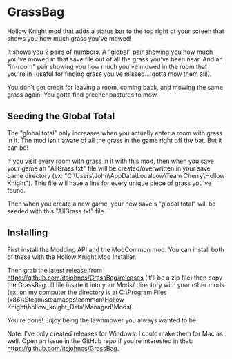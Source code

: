 # GrassBag

Hollow Knight mod that adds a status bar to the top right of your screen that shows you how much grass you've mowed!

It shows you 2 pairs of numbers. A "global" pair showing you how much you've mowed in that save file out of all the grass you've been near. And an "in-room" pair showing you how much you've mowed in the room that you're in (useful for finding grass you've missed... gotta mow them all!).

You don't get credit for leaving a room, coming back, and mowing the same grass again. You gotta find greener pastures to mow.

## Seeding the Global Total

The "global total" only increases when you actually enter a room with grass in it. The mod isn't aware of all the grass in the game right off the bat. But it can be!

If you visit every room with grass in it with this mod, then when you save your game an "AllGrass.txt" file will be created/overwritten in your save game directory (ex: "C:\Users\John\AppData\LocalLow\Team Cherry\Hollow Knight"). This file will have a line for every unique piece of grass you've found.

Then when you create a new game, your new save's "global total" will be seeded with this "AllGrass.txt" file.

## Installing

First install the Modding API and the ModCommon mod. You can install both of these with the Hollow Knight Mod Installer.

Then grab the latest release from https://github.com/itsjohncs/GrassBag/releases (it'll be a zip file) then copy the GrassBag.dll file inside it into your Mods/ directory with your other mods (ex: on my computer the directory is at C:\Program Files (x86)\Steam\steamapps\common\Hollow Knight\hollow_knight_Data\Managed\Mods).

You're done! Enjoy being the lawnmower you always wanted to be.

Note: I've only created releases for Windows. I could make them for Mac as well. Open an issue in the GitHub repo if you're interested in that: https://github.com/itsjohncs/GrassBag.